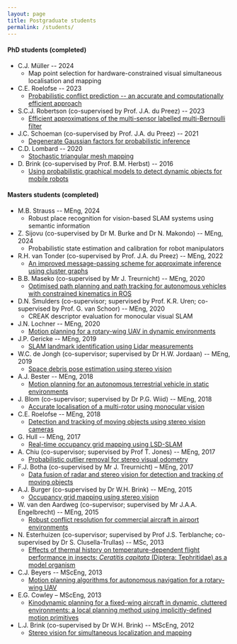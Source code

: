 ```yaml
---
layout: page
title: Postgraduate students
permalink: /students/
---
```


#### PhD students (completed)
- C.J. Müller -- 2024
  - Map point selection for hardware-constrained visual simultaneous localisation and mapping
- C.E. Roelofse -- 2023
  - [Probabilistic conflict prediction -- an accurate and computationally efficient approach](https://scholar.sun.ac.za/handle/10019.1/128923)
- S.C.J. Robertson (co-supervised by Prof. J.A. du Preez) -- 2023
  - [Efficient approximations of the multi-sensor labelled multi-Bernoulli filter](http://hdl.handle.net/10019.1/127206)
- J.C. Schoeman (co-supervised by Prof. J.A. du Preez) -- 2021
  - [Degenerate Gaussian factors for probabilistic inference](http://hdl.handle.net/10019.1/123876)
- C.D. Lombard -- 2020
  - [Stochastic triangular mesh mapping](http://hdl.handle.net/10019.1/107853)
- D. Brink (co-supervised by Prof. B.M. Herbst) -- 2016
  - [Using probabilistic graphical models to detect dynamic objects for mobile robots](http://hdl.handle.net/10019.1/100224)

#### Masters students (completed)
- M.B. Strauss -- MEng, 2024
  - Robust place recognition for vision-based SLAM systems using semantic information
- Z. Sijovu (co-supervised by Dr M. Burke and Dr N. Makondo) -- MEng, 2024
  - Probabilistic state estimation and calibration for robot manipulators
- R.H. van Tonder (co-supervised by Prof. J.A. du Preez) -- MEng, 2022
  - [An improved message-passing scheme for approximate inference using cluster graphs](http://hdl.handle.net/10019.1/124652)
- B.B. Maseko (co-supervised by Mr J. Treurnicht) -- MEng, 2020
  - [Optimised path planning and path tracking for autonomous vehicles with constrained kinematics in ROS](http://hdl.handle.net/10019.1/108119)
- D.N. Smulders (co-supervisor; supervised by Prof. K.R. Uren; co-supervised by Prof. G. van Schoor) -- MEng, 2020
  - CREAK descriptor evaluation for monocular visual SLAM
- J.N. Lochner -- MEng, 2020
  - [Motion planning for a rotary-wing UAV in dynamic environments](http://hdl.handle.net/10019.1/108002)
- J.P. Gericke -- MEng, 2019
  - [SLAM landmark identification using Lidar measurements](http://hdl.handle.net/10019.1/106197)
- W.C. de Jongh (co-supervisor; supervised by Dr H.W. Jordaan) -- MEng, 2019
  - [Space debris pose estimation using stereo vision](http://hdl.handle.net/10019.1/105812)
- A.J. Bester -- MEng, 2018
  - [Motion planning for an autonomous terrestrial vehicle in static environments](http://hdl.handle.net/10019.1/103539)
- J. Blom (co-supervisor; supervised by Dr P.G. Wiid) -- MEng, 2018
  - [Accurate localisation of a multi-rotor using monocular vision](http://hdl.handle.net/10019.1/103810)
- C.E. Roelofse -- MEng, 2018
  - [Detection and tracking of moving objects using stereo vision cameras](http://hdl.handle.net/10019.1/103434)
- G. Hull -- MEng, 2017
  - [Real-time occupancy grid mapping using LSD-SLAM](http://hdl.handle.net/10019.1/102780)
- A. Chiu (co-supervisor; supervised by Prof T. Jones) -- MEng, 2017
  - [Probabilistic outlier removal for stereo visual odometry](http://hdl.handle.net/10019.1/100964)
- F.J. Botha (co-supervised by Mr J. Treurnicht) – MEng, 2017
  - [Data fusion of radar and stereo vision for detection and tracking of moving objects](http://hdl.handle.net/10019.1/101291)
- A.J. Burger (co-supervised by Dr W.H. Brink) -- MEng, 2015
  - [Occupancy grid mapping using stereo vision](http://hdl.handle.net/10019.1/96925)
- W. van den Aardweg (co-supervisor; supervised by Mr J.A.A. Engelbrecht) -- MEng, 2015
  - [Robust conflict resolution for commercial aircraft in airport environments](http://hdl.handle.net/10019.1/96795)
- N. Esterhuizen (co-supervisor; supervised by Prof J.S. Terblanche; co-supervised by Dr S. Clusella-Trullas) -- MSc, 2013
  - [Effects of thermal history on temperature-dependent flight performance in insects: *Ceratitis capitata* (Diptera: Tephritidae) as a model organism](http://hdl.handle.net/10019.1/95466)
- C.J. Beyers -- MScEng, 2013
  - [Motion planning algorithms for autonomous navigation for a rotary-wing UAV](http://hdl.handle.net/10019.1/80231)
- E.G. Cowley – MScEng, 2013
  - [Kinodynamic planning for a fixed-wing aircraft in dynamic, cluttered environments: a local planning method using implicitly-defined motion primitives](http://hdl.handle.net/10019.1/80077)
- L.J. Brink (co-supervised by Dr W.H. Brink) -- MScEng, 2012
  - [Stereo vision for simultaneous localization and mapping](http://hdl.handle.net/10019.1/71593)
